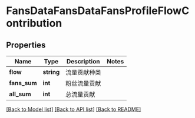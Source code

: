 # FansDataFansDataFansProfileFlowContribution

## Properties
Name | Type | Description | Notes
------------ | ------------- | ------------- | -------------
**flow** | **string** | 流量贡献种类 | 
**fans_sum** | **int** | 粉丝流量贡献 | 
**all_sum** | **int** | 总流量贡献 | 

[[Back to Model list]](../README.md#documentation-for-models) [[Back to API list]](../README.md#documentation-for-api-endpoints) [[Back to README]](../README.md)

